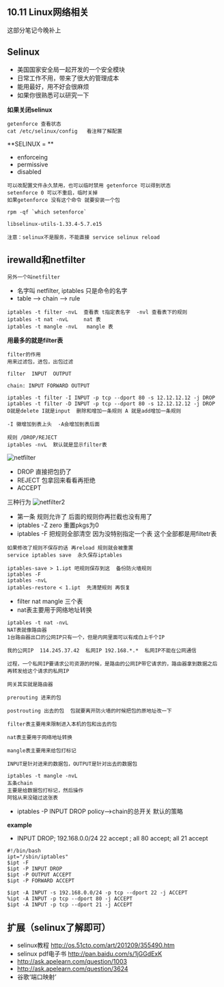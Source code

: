 ## 10.11 Linux网络相关
这部分笔记今晚补上


## Selinux
* 美国国家安全局一起开发的一个安全模块
* 日常工作不用，带来了很大的管理成本
* 能用最好，用不好会很麻烦
* 如果你很熟悉可以研究一下

**如果关闭selinux**

```
getenforce 查看状态
cat /etc/selinux/config   看注释了解配置
```

**SELINUX = **
* enforceing
* permissive
* disabled 

```
可以改配置文件永久禁用，也可以临时禁用 getenforce 可以得到状态
setenforce 0 可以不重启，临时关掉
如果getenforce 没有这个命令 就要安装一个包

rpm -qf `which setenforce`

libselinux-utils-1.33.4-5.7.e15

注意：selinux不是服务，不能直接 service selinux reload
```




## irewalld和netfilter
```
另外一个叫netfilter
```

* 名字叫 netfilter, iptables 只是命令的名字
* table --> chain --> rule

```
iptables -t filter -nvL  查看表 t指定表名字  -nvl 查看表下的规则
iptables -t nat -nvL     nat 表
iptables -t mangle -nvL   mangle 表
```

**用最多的就是filter表**

```
filter的作用
用来过滤包，进包，出包过滤

filter  INPUT  OUTPUT

chain: INPUT FORWARD OUTPUT

iptables -t filter -I INPUT -p tcp --dport 80 -s 12.12.12.12 -j DROP
iptables -t filter -D INPUT -p tcp --dport 80 -s 12.12.12.12 -j DROP    D就是delete I就是input  删除和增加一条规则 A 就是add增加一条规则

-I 徽增加到表上头  -A会增加到表后面

规则 /DROP/REJECT
iptables -nvL  默认就是显示filter表
```
![netfilter](https://www.idontknowlinux.com/wp-content/uploads/2017/07/netfiler.jpg)

* DROP  直接把包扔了
* REJECT  包拿回来看看再拒绝
* ACCEPT

三种行为
![netfilter2](https://www.idontknowlinux.com/wp-content/uploads/2017/07/netfilter2.jpg)
* 第一条 规则允许了 后面的规则你再拦截也没有用了
* iptables -Z   zero 重置pkgs为0
* iptables -F  把规则全部清空   因为没特别指定一个表 这个全部都是用filtetr表

```
如果修改了规则不保存的话 再reload 规则就会被重置
service iptables save  永久保存iptables

iptables-save > 1.ipt 吧规则保存到这  备份防火墙规则
iptables -F 
iptables -nvL
iptables-restore < 1.ipt  先清楚规则 再恢复
```

* filter nat  mangle  三个表
* nat表主要用于网络地址转换

```
iptables -t nat -nvL
NAT表就像路由器
1台路由器出口的公网IP只有一个，但是内网里面可以有成白上千个IP

我的公网IP  114.245.37.42  私网IP 192.168.*.*  私网IP不能在公网通信

过程，一个私网IP要请求公司资源的时候，是路由的公网IP带它请求的，路由器拿到数据之后再转发给这个请求的私网IP

网关其实就是路由器

prerouting 进来的包

postrouting 出去的包  包就要离开防火墙的时候把包的原地址改一下

filter表主要用来限制进入本机的包和出去的包

nat表主要用于网络地址转换

mangle表主要用来给包打标记

INPUT是针对进来的数据包，OUTPUT是针对出去的数据包

iptables -t mangle -nvL
五条chain
主要是给数据包打标记，然后操作
阿铭从来没碰过这张表
```

* iptables -P INPUT DROP       policy-->chain的总开关 默认的策略

**example**

* INPUT DROP;  192.168.0.0/24 22 accept ;  all 80 accept;  all 21 accept

```
#!/bin/bash
ipt="/sbin/iptables"
$ipt -F
$ipt -P INPUT DROP
$ipt -P OUTPUT ACCEPT
$ipt -P FORWARD ACCEPT

$ipt -A INPUT -s 192.168.0.0/24 -p tcp --dport 22 -j ACCEPT
%ipt -A INPUT -p tcp --dport 80 -j ACCEPT
$ipt -A INPUT -p tcp --dport 21 -j ACCEPT
```





## 扩展（selinux了解即可）
* selinux教程  http://os.51cto.com/art/201209/355490.htm
* selinux pdf电子书  http://pan.baidu.com/s/1jGGdExK
* http://ask.apelearn.com/question/1003
* http://ask.apelearn.com/question/3624
* 谷歌‘端口映射’